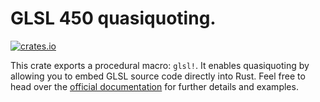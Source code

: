 # GLSL 450 quasiquoting.

[![crates.io](https://img.shields.io/crates/v/glsl-quasiquote.svg)](https://crates.io/crates/glsl-quasiquote)

This crate exports a procedural macro: `glsl!`. It enables quasiquoting by allowing you to
embed GLSL source code directly into Rust. Feel free to head over the [official documentation] for
further details and examples.

[official documentation]: https://docs.rs/glsl
